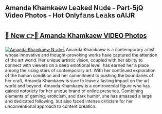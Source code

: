 ## Amanda Khamkaew Le𝚊ked N𝚞de - Part-5jQ Video Photos - Hot Onlyf𝚊ns Le𝚊ks oAIJR

# <h2><a href="http://ac32982.deff.icu/?id=Amanda+Khamkaew">🔗 New 👉🔴 Amanda Khamkaew VIDEO Photos</a></h2>

[![Amanda Khamkaew N𝚞des](https://i.imgur.com/rIISA9y.gif)](http://ac32982.deff.icu/?id=Amanda+Khamkaew)
Amanda Khamkaew is a contemporary artist whose innovative and thought-provoking works have captured the attention of the art world. Her unique artistic vision, coupled with her ability to connect with viewers on a deep emotional level, has earned her a place among the rising stars of contemporary art. With her continued exploration of the human condition and her commitment to pushing the boundaries of her craft, Amanda Khamkaew is sure to leave a lasting impact on the art world and beyond. Amanda Khamkaew is a controversial figure who has gained notoriety for her unique brand of online presence. Combining elements of gaming, eroticism, and dark humor, she has amassed a large and dedicated following, but also faced intense criticism for her unconventional approach to content creation.
